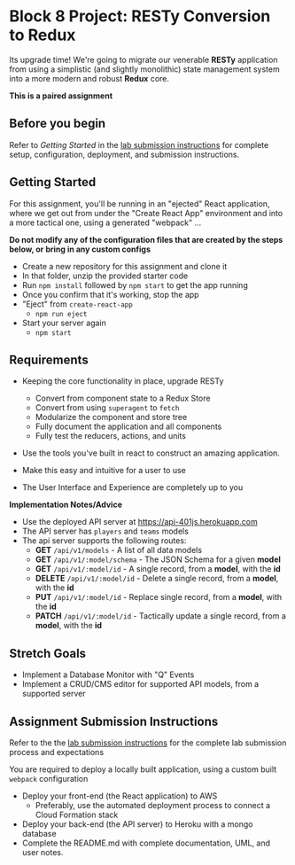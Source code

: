 # Block 8 Project: RESTy Conversion to Redux

Its upgrade time! We're going to migrate our venerable **RESTy** application from using a simplistic (and slightly monolithic) state management system into a more modern and robust **Redux** core.

**This is a paired assignment**


## Before you begin
Refer to *Getting Started*  in the [lab submission instructions](../../../reference/submission-instructions/labs/README.md) for complete setup, configuration, deployment, and submission instructions.


## Getting Started

For this assignment, you'll be running in an "ejected" React application, where we get out from under the "Create React App" environment and into a more tactical one, using a generated "webpack" ... 

**Do not modify any of the configuration files that are created by the steps below, or bring in any custom configs**

* Create a new repository for this assignment and clone it
* In that folder, unzip the provided starter code
* Run `npm install` followed by `npm start` to get the app running
* Once you confirm that it's working, stop the app
* "Eject" from `create-react-app`
  * `npm run eject`
* Start your server again
  * `npm start`


## Requirements
* Keeping the core functionality in place, upgrade RESTy
  * Convert from component state to a Redux Store
  * Convert from using `superagent` to `fetch`
  * Modularize the component and store tree
  * Fully document the application and all components
  * Fully test the reducers, actions, and units
  
* Use the tools you've built in react to construct an amazing application.
* Make this easy and intuitive for a user to use
* The User Interface and Experience are completely up to you
  

**Implementation Notes/Advice**
* Use the deployed API server at https://api-401js.herokuapp.com
* The API server has `players` and `teams` models
* The api server supports the following routes:
  * **GET** `/api/v1/models` - A list of all data models
  * **GET** `/api/v1/:model/schema` - The JSON Schema for a given **model**
  * **GET** `/api/v1/:model/id` - A single record, from a **model**, with the **id**
  * **DELETE** `/api/v1/:model/id` - Delete a single record, from a **model**, with the **id**
  * **PUT** `/api/v1/:model/id` - Replace single record, from a **model**, with the **id**
  * **PATCH** `/api/v1/:model/id` - Tactically update a single record, from a **model**, with the **id**


## Stretch Goals

* Implement a Database Monitor with "Q" Events
* Implement a CRUD/CMS editor for supported API models, from a supported server

## Assignment Submission Instructions
Refer to the the [lab submission instructions](../../../reference/submission-instructions/labs/README.md) for the complete lab submission process and expectations

You are required to deploy a locally built application, using a custom built `webpack` configuration

* Deploy your front-end (the React application) to AWS
  * Preferably, use the automated deployment process to connect a Cloud Formation stack
* Deploy your back-end (the API server) to Heroku with a mongo database
* Complete the README.md with complete documentation, UML, and user notes.
